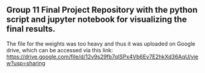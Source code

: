 ## Group 11 Final Project Repository with the python script and jupyter notebook for visualizing the final results.

The file for the weights was too heavy and thus it was uploaded on Google drive, which can be accessed via this link:
https://drive.google.com/file/d/12v9s29fb7qISPx4Vb6Ev7E2hkXd36AqU/view?usp=sharing
